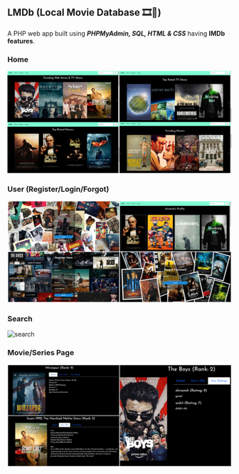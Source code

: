 ## LMDb (Local Movie Database 🎞🍿)
A PHP web app built using ***PHPMyAdmin, SQL, HTML & CSS*** having **IMDb features**.

### Home
![home](static/media/home.jpg)

### User (Register/Login/Forgot)
![user](static/media/user1.jpg)

### Search
![search](static/media/search.gif)

### Movie/Series Page
![page](static/media/page.jpg)
